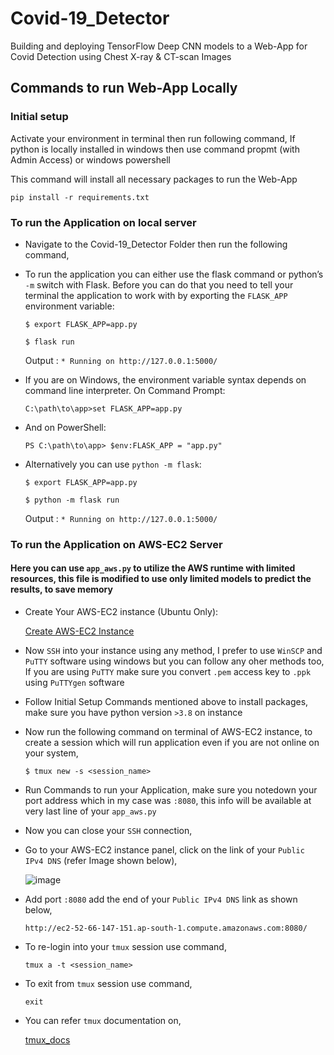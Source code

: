 # Covid-19_Detector
Building and deploying TensorFlow Deep CNN models to a Web-App for Covid Detection using Chest X-ray &amp; CT-scan Images

## Commands to run Web-App Locally

### Initial setup

Activate your environment in terminal then run following command, If python is locally installed in windows then use command propmt (with Admin Access) or windows powershell 

This command will install all necessary packages to run the Web-App

```pip install -r requirements.txt```

### To run the Application on local server

* Navigate to the Covid-19_Detector Folder then run the following command,

* To run the application you can either use the flask command or python’s ```-m``` switch with Flask. Before you can do that you need to tell your terminal the application to work with by exporting the ```FLASK_APP``` environment variable:

  ```$ export FLASK_APP=app.py```

  ```$ flask run```

  Output : ```* Running on http://127.0.0.1:5000/```
 
* If you are on Windows, the environment variable syntax depends on command line interpreter. On Command Prompt:

  ```C:\path\to\app>set FLASK_APP=app.py```

* And on PowerShell:

  ```PS C:\path\to\app> $env:FLASK_APP = "app.py"```

* Alternatively you can use ```python -m flask```:

  ```$ export FLASK_APP=app.py```

  ```$ python -m flask run```

  Output : ```* Running on http://127.0.0.1:5000/```
 
 ### To run the Application on AWS-EC2 Server
 
 #### Here you can use ```app_aws.py``` to utilize the AWS runtime with limited resources, this file is modified to use only limited models to predict the results, to save memory
 
 * Create Your AWS-EC2 instance (Ubuntu Only):
 
    <a href="https://docs.aws.amazon.com/efs/latest/ug/gs-step-one-create-ec2-resources.html" target="_blank">Create AWS-EC2 Instance</a>
 
 * Now ```SSH``` into your instance using any method, I prefer to use ```WinSCP``` and ```PuTTY``` software using windows but you can follow any oher methods too, If you are using ```PuTTY``` make sure you convert ```.pem``` access key to ```.ppk``` using ```PuTTYgen``` software
 
 * Follow Initial Setup Commands mentioned above to install packages, make sure you have python version ```>3.8``` on instance
 
 * Now run the following command on terminal of AWS-EC2 instance, to create a session which will run application even if you are not online on your system,
 
    ```$ tmux new -s <session_name>```
 
 * Run Commands to run your Application, make sure you notedown your port address which in my case was ```:8080```, this info will be available at very last line of your ```app_aws.py```
 
 * Now you can close your ```SSH``` connection,
 
 * Go to your AWS-EC2 instance panel, click on the link of your ```Public IPv4 DNS``` (refer Image shown below),
 
   ![image](https://user-images.githubusercontent.com/55990500/150626923-cf9372a1-cb73-42a3-8825-d66481321eb3.png)
 
 * Add port ```:8080``` add the end of your ```Public IPv4 DNS``` link as shown below,
 
    ```http://ec2-52-66-147-151.ap-south-1.compute.amazonaws.com:8080/```
 
 * To re-login into your ```tmux``` session use command,
 
    ```tmux a -t <session_name>```
 
 * To exit from ```tmux``` session use command,
 
    ```exit```
 
 * You can refer ```tmux``` documentation on,
 
   <a href="https://tmuxguide.readthedocs.io/en/latest/tmux/tmux.html" target="_blank">tmux_docs</a>

 

